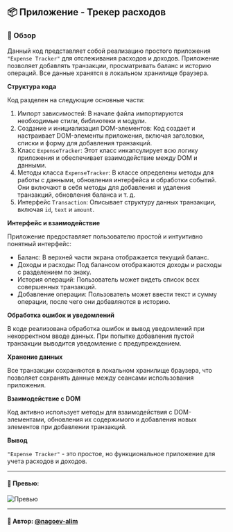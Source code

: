 ## 📦 Приложение - Трекер расходов

### 🚀 Обзор
Данный код представляет собой реализацию простого приложения `"Expense Tracker"` для отслеживания расходов и доходов. Приложение позволяет добавлять транзакции, просматривать баланс и историю операций. Все данные хранятся в локальном хранилище браузера.

**Структура кода**

Код разделен на следующие основные части:

1. Импорт зависимостей: В начале файла импортируются необходимые стили, библиотеки и модули. 
2. Создание и инициализация DOM-элементов: Код создает и настраивает DOM-элементы приложения, включая заголовки, списки и форму для добавления транзакций. 
3. Класс `ExpenseTracker`: Этот класс инкапсулирует всю логику приложения и обеспечивает взаимодействие между DOM и данными. 
4. Методы класса `ExpenseTracker`: В классе определены методы для работы с данными, обновления интерфейса и обработки событий. Они включают в себя методы для добавления и удаления транзакций, обновления баланса и т. д. 
5. Интерфейс `Transaction`: Описывает структуру данных транзакции, включая `id`, `text` и `amount`.

**Интерфейс и взаимодействие**

Приложение предоставляет пользователю простой и интуитивно понятный интерфейс:

- Баланс: В верхней части экрана отображается текущий баланс. 
- Доходы и расходы: Под балансом отображаются доходы и расходы с разделением по знаку. 
- История операций: Пользователь может видеть список всех совершенных транзакций. 
- Добавление операции: Пользователь может ввести текст и сумму операции, после чего они добавляются в историю.

**Обработка ошибок и уведомлений**
 
В коде реализована обработка ошибок и вывод уведомлений при некорректном вводе данных. При попытке добавления пустой транзакции выводится уведомление с предупреждением.

**Хранение данных**

Все транзакции сохраняются в локальном хранилище браузера, что позволяет сохранять данные между сеансами использования приложения.

**Взаимодействие с DOM**

Код активно использует методы для взаимодействия с DOM-элементами, обновления их содержимого и добавления новых элементов при добавлении транзакций.

**Вывод**

`"Expense Tracker"` - это простое, но функциональное приложение для учета расходов и доходов. 


---

#### 🌄 Превью:

![Превью](https://lh3.googleusercontent.com/drive-viewer/AITFw-z8Cs35nz3q302mMY5basZgd-cdqwboIshC4fr5cj-zWoMHaIbbl_eB6-TraqQAHPzjmaHAJ4s56flt8i7bDXsg7uat1A=s1600)


-----

#### 🙌 Автор: [@nagoev-alim](https://github.com/nagoev-alim)

